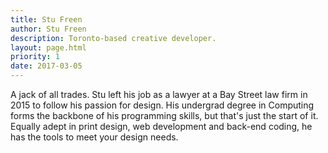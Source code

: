 ```yaml
---
title: Stu Freen
author: Stu Freen
description: Toronto-based creative developer.
layout: page.html
priority: 1
date: 2017-03-05
---
```

A jack of all trades. Stu left his job as a lawyer at a Bay Street law firm in 2015 to follow his passion for design. His undergrad degree in Computing forms the backbone of his programming skills, but that's just the start of it. Equally adept in print design, web development and back-end coding, he has the tools to meet your design needs.